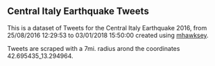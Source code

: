 ## Central Italy Earthquake Tweets

This is a dataset of Tweets for the Central Italy Earthquake 2016, from 25/08/2016 12:29:53 to 03/01/2018 15:50:00 created using [mhawksey](https://tags.hawksey.info/).

Tweets are scraped with a 7mi. radius arond the coordinates 42.695435_13.294964.